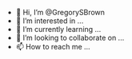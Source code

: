 - 👋 Hi, I’m @GregorySBrown
- 👀 I’m interested in ...
- 🌱 I’m currently learning ...
- 💞️ I’m looking to collaborate on ...
- 📫 How to reach me ...

<!---
GregorySBrown/GregorySBrown is a ✨ special ✨ repository because its `README.md` (this file) appears on your GitHub profile.
You can click the Preview link to take a look at your changes.
--->
